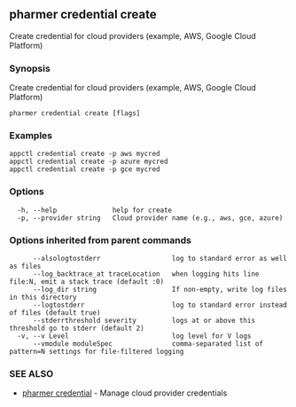 ## pharmer credential create

Create credential for cloud providers (example, AWS, Google Cloud Platform)

### Synopsis


Create credential for cloud providers (example, AWS, Google Cloud Platform)

```
pharmer credential create [flags]
```

### Examples

```
appctl credential create -p aws mycred
appctl credential create -p azure mycred
appctl credential create -p gce mycred
```

### Options

```
  -h, --help              help for create
  -p, --provider string   Cloud provider name (e.g., aws, gce, azure)
```

### Options inherited from parent commands

```
      --alsologtostderr                  log to standard error as well as files
      --log_backtrace_at traceLocation   when logging hits line file:N, emit a stack trace (default :0)
      --log_dir string                   If non-empty, write log files in this directory
      --logtostderr                      log to standard error instead of files (default true)
      --stderrthreshold severity         logs at or above this threshold go to stderr (default 2)
  -v, --v Level                          log level for V logs
      --vmodule moduleSpec               comma-separated list of pattern=N settings for file-filtered logging
```

### SEE ALSO
* [pharmer credential](pharmer_credential.md)	 - Manage cloud provider credentials

